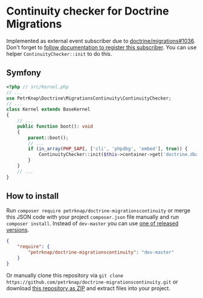 # Continuity checker for Doctrine Migrations

Implemented as external event subscriber due to [doctrine/migrations#1036](https://github.com/doctrine/migrations/issues/1036).
Don't forget to [follow documentation to register this subscriber](https://www.doctrine-project.org/projects/doctrine-migrations/en/latest/reference/events.html).
You can use helper `ContinuityChecker::init` to do this.


## Symfony

```php
<?php // src/Kernel.php
// ...
use PetrKnap\Doctrine\MigrationsContinuity\ContinuityChecker;
// ...
class Kernel extends BaseKernel
{
    // ...
    public function boot(): void
    {
        parent::boot();
        // ...
        if (in_array(PHP_SAPI, ['cli', 'phpdbg', 'embed'], true)) {
            ContinuityChecker::init($this->container->get('doctrine.dbal.default_connection'));
        }
    }
    // ...
}
```


## How to install

Run `composer require petrknap/doctrine-migrationscontinuity` or merge this JSON code with your project `composer.json` file manually and run `composer install`. Instead of `dev-master` you can use [one of released versions].

```json
{
    "require": {
        "petrknap/doctrine-migrationscontinuity": "dev-master"
    }
}
```

Or manually clone this repository via `git clone https://github.com/petrknap/doctrine-migrationscontinuity.git` or download [this repository as ZIP] and extract files into your project.



[one of released versions]:https://github.com/petrknap/doctrine-migrationscontinuity/releases
[this repository as ZIP]:https://github.com/petrknap/doctrine-migrationscontinuity/archive/master.zip

